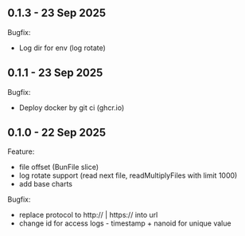 ## 0.1.3 - 23 Sep 2025
Bugfix:
- Log dir for env (log rotate)
## 0.1.1 - 23 Sep 2025
Bugfix:
- Deploy docker by git ci (ghcr.io)
## 0.1.0 - 22 Sep 2025

Feature:
- file offset (BunFile slice)
- log rotate support (read next file, readMultiplyFiles with limit 1000)
- add base charts

Bugfix:
- replace protocol to http:// | https:// into url
- change id for access logs - timestamp + nanoid for unique value